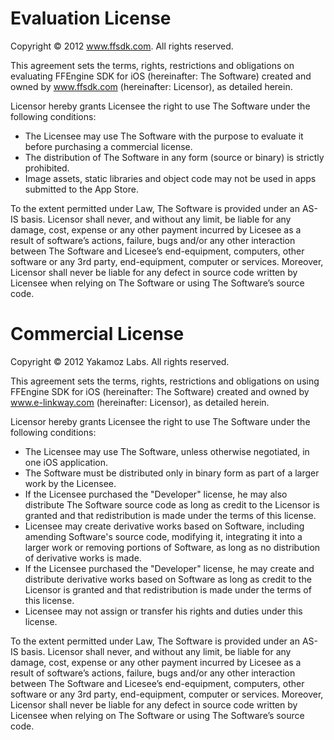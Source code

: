 # Evaluation License
Copyright © 2012 www.ffsdk.com. All rights reserved.

This agreement sets the terms, rights, restrictions and obligations on evaluating FFEngine SDK for iOS (hereinafter: The Software) created and owned by www.ffsdk.com (hereinafter: Licensor), as detailed herein.

Licensor hereby grants Licensee the right to use The Software under the following conditions:

- The Licensee may use The Software with the purpose to evaluate it before purchasing a commercial license.
- The distribution of The Software in any form (source or binary) is strictly prohibited.
- Image assets, static libraries and object code may not be used in apps submitted to the App Store.

To the extent permitted under Law, The Software is provided under an AS-IS basis. Licensor shall never, and without any limit, be liable for any damage, cost, expense or any other payment incurred by Licesee as a result of software’s actions, failure, bugs and/or any other interaction between The Software and Licesee’s end-equipment, computers, other software or any 3rd party, end-equipment, computer or services. Moreover, Licensor shall never be liable for any defect in source code written by Licensee when relying on The Software or using The Software’s source code.


# Commercial License
Copyright © 2012 Yakamoz Labs. All rights reserved.

This agreement sets the terms, rights, restrictions and obligations on using FFEngine SDK for iOS (hereinafter: The Software) created and owned by www.e-linkway.com (hereinafter: Licensor), as detailed herein.

Licensor hereby grants Licensee the right to use The Software under the following conditions:

- The Licensee may use The Software, unless otherwise negotiated, in one iOS application.
- The Software must be distributed only in binary form as part of a larger work by the Licensee.
- If the Licensee purchased the "Developer" license, he may also distribute The Software source code as long as credit to the Licensor is granted and that redistribution is made under the terms of this license.
- Licensee may create derivative works based on Software, including amending Software's source code, modifying it, integrating it into a larger work or removing portions of Software, as long as no distribution of derivative works is made.
- If the Licensee purchased the "Developer" license, he may create and distribute derivative works based on Software as long as credit to the Licensor is granted and that redistribution is made under the terms of this license.
- Licensee may not assign or transfer his rights and duties under this license.
 

To the extent permitted under Law, The Software is provided under an AS-IS basis. Licensor shall never, and without any limit, be liable for any damage, cost, expense or any other payment incurred by Licesee as a result of software’s actions, failure, bugs and/or any other interaction between The Software and Licesee’s end-equipment, computers, other software or any 3rd party, end-equipment, computer or services. Moreover, Licensor shall never be liable for any defect in source code written by Licensee when relying on The Software or using The Software’s source code.
